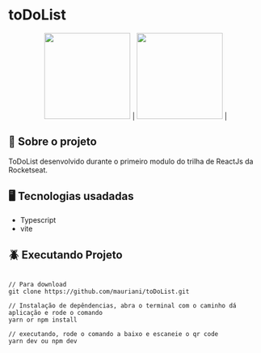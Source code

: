 # toDoList


<div align="center">
  <img src=https://user-images.githubusercontent.com/32397288/182157883-dcd4707e-9690-4dc8-995d-de6601b55d42.PNG" width="170"> | 
  <img src="https://user-images.githubusercontent.com/32397288/182157886-6549dcff-ae68-44a3-9b26-4f1298bd2d32.PNG" width="170"> | 
</div>


## 🚀 Sobre o projeto

ToDoList desenvolvido durante o primeiro modulo do trilha de ReactJs da Rocketseat.

## 🖥️ Tecnologias usadadas

- Typescript
- vite

## 🪲 Executando Projeto

```

// Para download 
git clone https://github.com/mauriani/toDoList.git

// Instalação de depêndencias, abra o terminal com o caminho dá aplicação e rode o comando
yarn or npm install

// executando, rode o comando a baixo e escaneie o qr code
yarn dev ou npm dev

```
